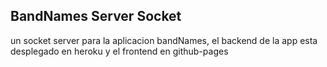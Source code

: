 ## BandNames Server Socket

un socket server  para la aplicacion bandNames, el backend de la app esta desplegado en heroku y el frontend en github-pages
